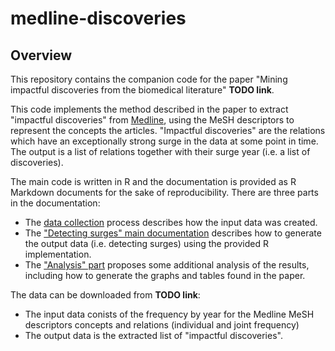 # medline-discoveries

## Overview

This repository contains the companion code for the paper "Mining impactful discoveries from the biomedical literature" **TODO link**.

This code implements the method described in the paper to extract "impactful discoveries" from [Medline](https://www.nlm.nih.gov/medline/index.html), using the MeSH descriptors to represent the concepts the articles. "Impactful discoveries" are the relations which have an exceptionally strong surge in the data at some point in time. The output is a list of relations together with their surge year (i.e. a list of discoveries). 

The main code is written in R and the documentation is provided as R Markdown documents for the sake of reproducibility. There are three parts in the documentation:

- The [data collection](https://erwanm.github.io/medline-discoveries/data-collection) process describes how the input data was created.
- The ["Detecting surges" main documentation](https://erwanm.github.io/medline-discoveries/1-detecting-surges.html) describes how to generate the output data (i.e. detecting surges) using the provided R implementation.
- The ["Analysis" part](https://erwanm.github.io/medline-discoveries/2-analysis.html) proposes some additional analysis of the results, including how to generate the graphs and tables found in the paper.  

The data can be downloaded from  **TODO link**:

- The input data conists of the frequency by year for the Medline MeSH descriptors concepts and relations (individual and joint frequency)
- The output data is the extracted list of "impactful discoveries".


